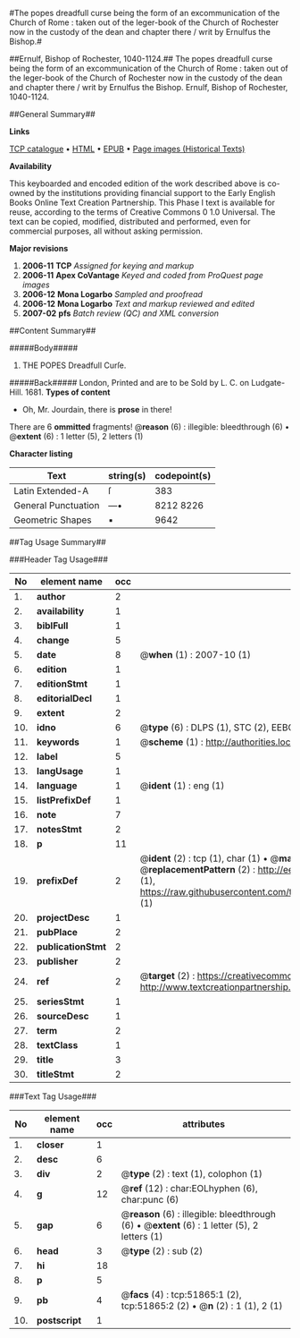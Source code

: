 #The popes dreadfull curse being the form of an excommunication of the Church of Rome : taken out of the leger-book of the Church of Rochester now in the custody of the dean and chapter there / writ by Ernulfus the Bishop.#

##Ernulf, Bishop of Rochester, 1040-1124.##
The popes dreadfull curse being the form of an excommunication of the Church of Rome : taken out of the leger-book of the Church of Rochester now in the custody of the dean and chapter there / writ by Ernulfus the Bishop.
Ernulf, Bishop of Rochester, 1040-1124.

##General Summary##

**Links**

[TCP catalogue](http://www.ota.ox.ac.uk/tcp/)  • 
[HTML](http://tei.it.ox.ac.uk/tcp/Texts-HTML/free/A38/A38584.html)  • 
[EPUB](http://tei.it.ox.ac.uk/tcp/Texts-EPUB/free/A38/A38584.epub) • 
[Page images (Historical Texts)](https://data.historicaltexts.jisc.ac.uk/view?pubId=eebo-11981773e&pageId=eebo-11981773e-51865-1)

**Availability**

This keyboarded and encoded edition of the
	       work described above is co-owned by the institutions
	       providing financial support to the Early English Books
	       Online Text Creation Partnership. This Phase I text is
	       available for reuse, according to the terms of Creative
	       Commons 0 1.0 Universal. The text can be copied,
	       modified, distributed and performed, even for
	       commercial purposes, all without asking permission.

**Major revisions**

1. __2006-11__ __TCP__ *Assigned for keying and markup*
1. __2006-11__ __Apex CoVantage__ *Keyed and coded from ProQuest page images*
1. __2006-12__ __Mona Logarbo__ *Sampled and proofread*
1. __2006-12__ __Mona Logarbo__ *Text and markup reviewed and edited*
1. __2007-02__ __pfs__ *Batch review (QC) and XML conversion*

##Content Summary##

#####Body#####

1. THE POPES Dreadfull Curſe.

#####Back#####
London, Printed and are to be Sold by L. C. on Ludgate-Hill. 1681.
**Types of content**

  * Oh, Mr. Jourdain, there is **prose** in there!

There are 6 **ommitted** fragments! 
 @__reason__ (6) : illegible: bleedthrough (6)  •  @__extent__ (6) : 1 letter (5), 2 letters (1)

**Character listing**


|Text|string(s)|codepoint(s)|
|---|---|---|
|Latin Extended-A|ſ|383|
|General Punctuation|—•|8212 8226|
|Geometric Shapes|▪|9642|

##Tag Usage Summary##

###Header Tag Usage###

|No|element name|occ|attributes|
|---|---|---|---|
|1.|__author__|2||
|2.|__availability__|1||
|3.|__biblFull__|1||
|4.|__change__|5||
|5.|__date__|8| @__when__ (1) : 2007-10 (1)|
|6.|__edition__|1||
|7.|__editionStmt__|1||
|8.|__editorialDecl__|1||
|9.|__extent__|2||
|10.|__idno__|6| @__type__ (6) : DLPS (1), STC (2), EEBO-CITATION (1), OCLC (1), VID (1)|
|11.|__keywords__|1| @__scheme__ (1) : http://authorities.loc.gov/ (1)|
|12.|__label__|5||
|13.|__langUsage__|1||
|14.|__language__|1| @__ident__ (1) : eng (1)|
|15.|__listPrefixDef__|1||
|16.|__note__|7||
|17.|__notesStmt__|2||
|18.|__p__|11||
|19.|__prefixDef__|2| @__ident__ (2) : tcp (1), char (1)  •  @__matchPattern__ (2) : ([0-9\-]+):([0-9IVX]+) (1), (.+) (1)  •  @__replacementPattern__ (2) : http://eebo.chadwyck.com/downloadtiff?vid=$1&page=$2 (1), https://raw.githubusercontent.com/textcreationpartnership/Texts/master/tcpchars.xml#$1 (1)|
|20.|__projectDesc__|1||
|21.|__pubPlace__|2||
|22.|__publicationStmt__|2||
|23.|__publisher__|2||
|24.|__ref__|2| @__target__ (2) : https://creativecommons.org/publicdomain/zero/1.0/ (1), http://www.textcreationpartnership.org/docs/. (1)|
|25.|__seriesStmt__|1||
|26.|__sourceDesc__|1||
|27.|__term__|2||
|28.|__textClass__|1||
|29.|__title__|3||
|30.|__titleStmt__|2||


###Text Tag Usage###

|No|element name|occ|attributes|
|---|---|---|---|
|1.|__closer__|1||
|2.|__desc__|6||
|3.|__div__|2| @__type__ (2) : text (1), colophon (1)|
|4.|__g__|12| @__ref__ (12) : char:EOLhyphen (6), char:punc (6)|
|5.|__gap__|6| @__reason__ (6) : illegible: bleedthrough (6)  •  @__extent__ (6) : 1 letter (5), 2 letters (1)|
|6.|__head__|3| @__type__ (2) : sub (2)|
|7.|__hi__|18||
|8.|__p__|5||
|9.|__pb__|4| @__facs__ (4) : tcp:51865:1 (2), tcp:51865:2 (2)  •  @__n__ (2) : 1 (1), 2 (1)|
|10.|__postscript__|1||
